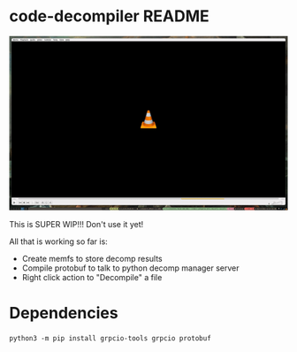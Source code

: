 # code-decompiler README

![demovideo](rsrc/output.gif)

This is SUPER WIP!!! Don't use it yet!

All that is working so far is:
* Create memfs to store decomp results
* Compile protobuf to talk to python decomp manager server
* Right click action to "Decompile" a file

# Dependencies

`python3 -m pip install grpcio-tools grpcio protobuf`
